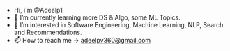 - Hi, i'm @Adeelp1
- 🌱 I’m currently learning more DS & Algo, some ML Topics.
- 👀 I’m interested in Software Engineering, Machine Learning, NLP, Search and Recommendations.
- 📫 How to reach me -> adeelpv360@gmail.com
